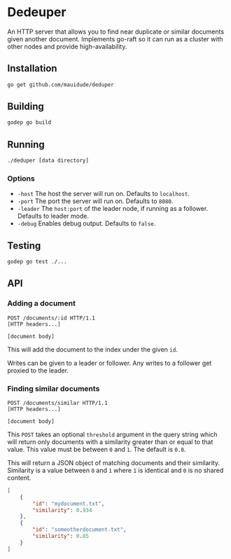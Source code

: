 # Dedeuper

An HTTP server that allows you to find near duplicate or similar documents given another document.
Implements go-raft so it can run as a cluster with other nodes and provide high-availability.

## Installation

```sh
go get github.com/mauidude/deduper
```

## Building

```sh
godep go build
```

## Running

```sh
./deduper [data directory]
```

### Options

- `-host` The host the server will run on. Defaults to `localhost`.
- `-port` The port the server will run on. Defaults to `8080`.
- `-leader` The `host:port` of the leader node, if running as a follower. Defaults to leader mode.
- `-debug` Enables debug output. Defaults to `false`.

## Testing

```sh
godep go test ./...
```

## API

### Adding a document

```
POST /documents/:id HTTP/1.1
[HTTP headers...]

[document body]
```

This will add the document to the index under the given `id`.

Writes can be given to a leader or follower. Any writes to a follower get
proxied to the leader.

### Finding similar documents

```
POST /documents/similar HTTP/1.1
[HTTP headers...]

[document body]
```

This `POST` takes an optional `threshold` argument in the query string which will return only
documents with a similarity greater than or equal to that value. This value must be between
`0` and `1`. The default is `0.8`.

This will return a JSON object of matching documents and their similarity. Similarity is a
value between `0` and `1` where `1` is identical and `0` is no shared content.

```json
[
    {
        "id": "mydocument.txt",
        "similarity": 0.934
    },
    {
        "id": "someotherdocument.txt",
        "similarity": 0.85
    }
]
```
